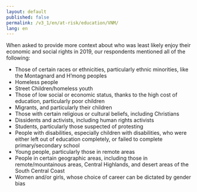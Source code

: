 ```yaml
---
layout: default
published: false
permalink: /v3_1/en/at-risk/education/VNM/
lang: en
---
```


When asked to provide more context about who was least likely enjoy their economic and social rights in 2019, our respondents mentioned all of the following:
-	Those of certain races or ethnicities, particularly ethnic minorities, like the Montagnard and H’mong peoples
-	Homeless people
-	Street Children/homeless youth
-	Those of low social or economic status, thanks to the high cost of education, particularly poor children
-	Migrants, and particularly their children 
-	Those with certain religious or cultural beliefs, including Christians
-	Dissidents and activists, including human rights activists 
-	Students, particularly those suspected of protesting
-	People with disabilities, especially children with disabilities, who were either left out of education completely, or failed to complete primary/secondary school  
-	Young people, particularly those in remote areas
-	People in certain geographic areas, including those in remote/mountainous areas, Central Highlands, and desert areas of the South Central Coast
-	Women and/or girls, whose choice of career can be dictated by gender bias
